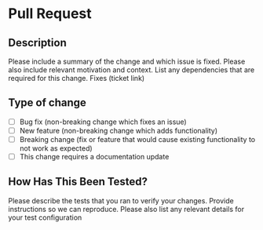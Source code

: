 # Pull Request
## Description
Please include a summary of the change and which issue is fixed. Please also include relevant motivation and context. 
List any dependencies that are required for this change.
Fixes  (ticket link)

## Type of change
- [ ] Bug fix (non-breaking change which fixes an issue)
- [ ] New feature (non-breaking change which adds functionality)
- [ ] Breaking change (fix or feature that would cause existing functionality to not work as expected)
- [ ] This change requires a documentation update

## How Has This Been Tested?
Please describe the tests that you ran to verify your changes. Provide instructions so we can reproduce. 
Please also list any relevant details for your test configuration
